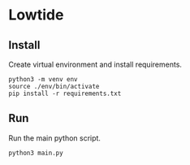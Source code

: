 # Lowtide

## Install
Create virtual environment and install requirements.

    python3 -m venv env
    source ./env/bin/activate
    pip install -r requirements.txt

## Run
Run the main python script.

    python3 main.py